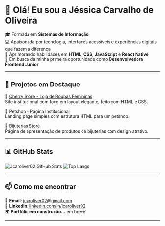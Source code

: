 # 👋 Olá! Eu sou a Jéssica Carvalho de Oliveira

🎓 Formada em **Sistemas de Informação**  
💻 Apaixonada por tecnologia, interfaces acessíveis e experiências digitais que fazem a diferença  
🌱 Aprimorando habilidades em **HTML, CSS, JavaScript** e **React Native**  
🚀 Em busca da minha primeira oportunidade como **Desenvolvedora Frontend Júnior**

---

## 💼 Projetos em Destaque

🌸 [Cherry Store - Loja de Roupas Femininas](https://github.com/Jcaroliver02/cherry-store-roupas)  
Site institucional com foco em layout elegante, feito com HTML e CSS.  

🧸 [Petshop - Página Institucional](https://github.com/Jcaroliver02/Projetos)  
Landing page simples com estrutura HTML para um petshop.  

💍 [Bijuterias Store](https://github.com/Jcaroliver02/cria-o-de-pagina-web)  
Página de apresentação de produtos de bijuterias com design atrativo.

---

## 📊 GitHub Stats

![Jcaroliver02 GitHub Stats](https://github-readme-stats.vercel.app/api?username=Jcaroliver02&show_icons=true&theme=radical)
![Top Langs](https://github-readme-stats.vercel.app/api/top-langs/?username=Jcaroliver02&layout=compact&theme=radical)

---

## 📫 Como me encontrar

📧 **Email**: [jcaroliver02@gmail.com](mailto:jcaroliver02@gmail.com)  
💼 **LinkedIn**: [linkedin.com/in/jcaroliver02](https://www.linkedin.com/in/jcaroliver02)  
🌍 **Portfólio em construção...** em breve!

---


          
                    
    
          
          
          

<!---
Jcaroliver02/Jcaroliver02 is a ✨ special ✨ repository because its `README.md` (this file) appears on your GitHub profile.
You can click the Preview link to take a look at your changes.
--->
